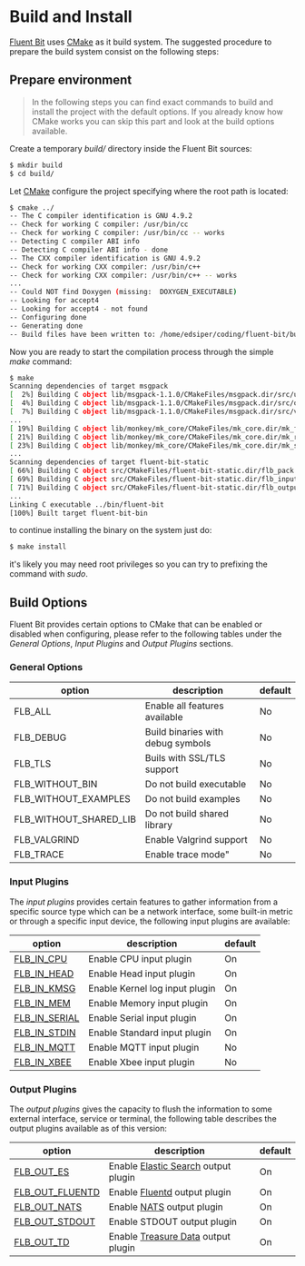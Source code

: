 # Build and Install

[Fluent Bit](http://fluentbit.io) uses [CMake](http://cmake.org) as it build system. The suggested procedure to prepare the build system consist on the following steps:

## Prepare environment

> In the following steps you can find exact commands to build and install the project with the default options. If you already know how CMake works you can skip this part and look at the build options available.

Create a temporary _build/_ directory inside the Fluent Bit sources:

```bash
$ mkdir build
$ cd build/
```

Let [CMake](http://cmake.org) configure the project specifying where the root path is located:


```bash
$ cmake ../
-- The C compiler identification is GNU 4.9.2
-- Check for working C compiler: /usr/bin/cc
-- Check for working C compiler: /usr/bin/cc -- works
-- Detecting C compiler ABI info
-- Detecting C compiler ABI info - done
-- The CXX compiler identification is GNU 4.9.2
-- Check for working CXX compiler: /usr/bin/c++
-- Check for working CXX compiler: /usr/bin/c++ -- works
...
-- Could NOT find Doxygen (missing:  DOXYGEN_EXECUTABLE)
-- Looking for accept4
-- Looking for accept4 - not found
-- Configuring done
-- Generating done
-- Build files have been written to: /home/edsiper/coding/fluent-bit/build
```

Now you are ready to start the compilation process through the simple _make_ command:

```bash
$ make
Scanning dependencies of target msgpack
[  2%] Building C object lib/msgpack-1.1.0/CMakeFiles/msgpack.dir/src/unpack.c.o
[  4%] Building C object lib/msgpack-1.1.0/CMakeFiles/msgpack.dir/src/objectc.c.o
[  7%] Building C object lib/msgpack-1.1.0/CMakeFiles/msgpack.dir/src/version.c.o
...
[ 19%] Building C object lib/monkey/mk_core/CMakeFiles/mk_core.dir/mk_file.c.o
[ 21%] Building C object lib/monkey/mk_core/CMakeFiles/mk_core.dir/mk_rconf.c.o
[ 23%] Building C object lib/monkey/mk_core/CMakeFiles/mk_core.dir/mk_string.c.o
...
Scanning dependencies of target fluent-bit-static
[ 66%] Building C object src/CMakeFiles/fluent-bit-static.dir/flb_pack.c.o
[ 69%] Building C object src/CMakeFiles/fluent-bit-static.dir/flb_input.c.o
[ 71%] Building C object src/CMakeFiles/fluent-bit-static.dir/flb_output.c.o
...
Linking C executable ../bin/fluent-bit
[100%] Built target fluent-bit-bin
```

to continue installing the binary on the system just do:

```bash
$ make install
```

it's likely you may need root privileges so you can try to prefixing the command with _sudo_.

## Build Options

Fluent Bit provides certain options to CMake that can be enabled or disabled when configuring, please refer to the following tables under the _General Options_, _Input Plugins_ and _Output Plugins_ sections.

### General Options

| option           |  description                         | default  |
|------------------|--------------------------------------|----------|
| FLB_ALL         | Enable all features available        | No       |
| FLB_DEBUG       | Build binaries with debug symbols    | No       |
| FLB_TLS         | Buils with SSL/TLS support           | No       |
| FLB_WITHOUT_BIN      | Do not build executable              | No       |
| FLB_WITHOUT_EXAMPLES | Do not build examples                | No       |
| FLB_WITHOUT_SHARED_LIB | Do not build shared library        | No       |
| FLB_VALGRIND    | Enable Valgrind support              | No       |
| FLB_TRACE       | Enable trace mode"                   | No       |


### Input Plugins

The _input plugins_ provides certain features to gather information from a specific source type which can be a
network interface, some built-in metric or through a specific input device, the following input plugins are
available:

| option           |  description                                      | default  |
|------------------|---------------------------------------------------|----------|
| [FLB_IN_CPU](../input/cpu.md)      | Enable CPU input plugin              | On |
| [FLB_IN_HEAD](../input/head.md)    | Enable Head input plugin             | On |
| [FLB_IN_KMSG](../input/kmsg.md)    | Enable Kernel log input plugin       | On |
| [FLB_IN_MEM](../input/mem.md)      | Enable Memory input plugin           | On |
| [FLB_IN_SERIAL](../input/serial.md)| Enable Serial input plugin           | On |
| [FLB_IN_STDIN](../input/stdin.md)  | Enable Standard input plugin         | On |
| [FLB_IN_MQTT](../input/mqtt.md)    | Enable MQTT input plugin             | No |
| [FLB_IN_XBEE](../input/xbee.md)    | Enable Xbee input plugin             | No |

### Output Plugins

The _output plugins_ gives the capacity to flush the information to some external interface, service or terminal, the following table describes the output plugins available as of this version:

| option           |  description                         | default  |
|------------------|--------------------------------------|----------|
| [FLB_OUT_ES](../output/elasticsearch.md) | Enable [Elastic Search](http://www.elastic.co) output plugin | On |
| [FLB_OUT_FLUENTD](../output/fluentd.md) | Enable [Fluentd](http://www.fluentd.org) output plugin | On |
| [FLB_OUT_NATS](../output/nats.md) | Enable [NATS](http://www.nats.io) output plugin | On |
| [FLB_OUT_STDOUT](../output/stdout.md) | Enable STDOUT output plugin          | On       |
| [FLB_OUT_TD](../output/td.md) | Enable [Treasure Data](http://www.treasuredata.com) output plugin | On |
